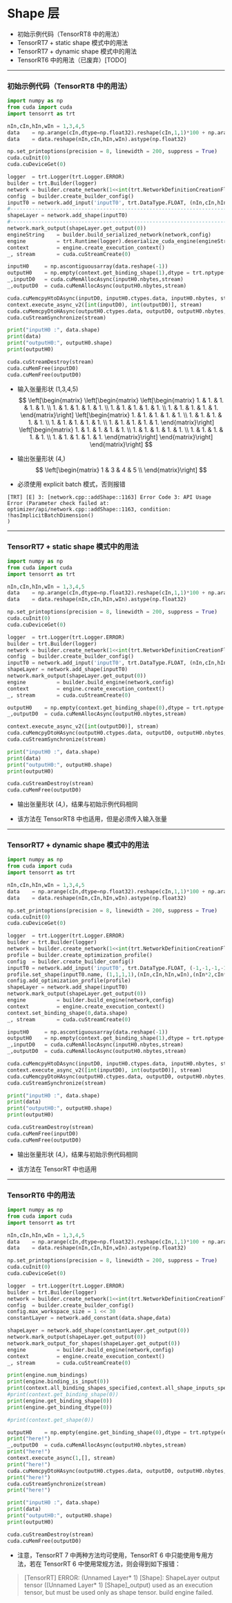 # Shape 层
+ 初始示例代码（TensorRT8 中的用法）
+ TensorRT7 + static shape 模式中的用法
+ TensorRT7 + dynamic shape 模式中的用法
+ TensorRT6 中的用法（已废弃）[TODO]

---
### 初始示例代码（TensorRT8 中的用法）
```python
import numpy as np
from cuda import cuda
import tensorrt as trt

nIn,cIn,hIn,wIn = 1,3,4,5                                                                           # 输入张量 NCHW
data    = np.arange(cIn,dtype=np.float32).reshape(cIn,1,1)*100 + np.arange(hIn).reshape(1,hIn,1)*10 + np.arange(wIn).reshape(1,1,wIn)# 输入数据
data    = data.reshape(nIn,cIn,hIn,wIn).astype(np.float32)

np.set_printoptions(precision = 8, linewidth = 200, suppress = True)
cuda.cuInit(0)
cuda.cuDeviceGet(0)

logger  = trt.Logger(trt.Logger.ERROR)
builder = trt.Builder(logger)
network = builder.create_network(1<<int(trt.NetworkDefinitionCreationFlag.EXPLICIT_BATCH))
config  = builder.create_builder_config()
inputT0 = network.add_input('inputT0', trt.DataType.FLOAT, (nIn,cIn,hIn,wIn))
#---------------------------------------------------------------------------------------------------# 替换部分
shapeLayer = network.add_shape(inputT0)
#---------------------------------------------------------------------------------------------------# 替换部分
network.mark_output(shapeLayer.get_output(0))
engineString    = builder.build_serialized_network(network,config)
engine          = trt.Runtime(logger).deserialize_cuda_engine(engineString)
context         = engine.create_execution_context()
_, stream       = cuda.cuStreamCreate(0)

inputH0     = np.ascontiguousarray(data.reshape(-1))
outputH0    = np.empty(context.get_binding_shape(1),dtype = trt.nptype(engine.get_binding_dtype(1)))
_,inputD0   = cuda.cuMemAllocAsync(inputH0.nbytes,stream)
_,outputD0  = cuda.cuMemAllocAsync(outputH0.nbytes,stream)

cuda.cuMemcpyHtoDAsync(inputD0, inputH0.ctypes.data, inputH0.nbytes, stream)
context.execute_async_v2([int(inputD0), int(outputD0)], stream)
cuda.cuMemcpyDtoHAsync(outputH0.ctypes.data, outputD0, outputH0.nbytes, stream)
cuda.cuStreamSynchronize(stream)

print("inputH0 :", data.shape)
print(data)
print("outputH0:", outputH0.shape)
print(outputH0)

cuda.cuStreamDestroy(stream)
cuda.cuMemFree(inputD0)
cuda.cuMemFree(outputD0)
```

+ 输入张量形状 (1,3,4,5)
$$
\left[\begin{matrix}
    \left[\begin{matrix}
        \left[\begin{matrix}
            1. & 1. & 1. & 1. & 1. \\
            1. & 1. & 1. & 1. & 1. \\
            1. & 1. & 1. & 1. & 1. \\
            1. & 1. & 1. & 1. & 1.
        \end{matrix}\right]
        \left[\begin{matrix}
            1. & 1. & 1. & 1. & 1. \\
            1. & 1. & 1. & 1. & 1. \\
            1. & 1. & 1. & 1. & 1. \\
            1. & 1. & 1. & 1. & 1.
        \end{matrix}\right]
        \left[\begin{matrix}
            1. & 1. & 1. & 1. & 1. \\
            1. & 1. & 1. & 1. & 1. \\
            1. & 1. & 1. & 1. & 1. \\
            1. & 1. & 1. & 1. & 1.
        \end{matrix}\right]
    \end{matrix}\right]
\end{matrix}\right]
$$

+ 输出张量形状 (4,)
$$
\left[\begin{matrix}
  1 & 3 & 4 & 5 \\
\end{matrix}\right]
$$

+ 必须使用 explicit batch 模式，否则报错
```
[TRT] [E] 3: [network.cpp::addShape::1163] Error Code 3: API Usage Error (Parameter check failed at: optimizer/api/network.cpp::addShape::1163, condition: !hasImplicitBatchDimension()
)
```

---
### TensorRT7 + static shape 模式中的用法
```python
import numpy as np
from cuda import cuda
import tensorrt as trt

nIn,cIn,hIn,wIn = 1,3,4,5
data    = np.arange(cIn,dtype=np.float32).reshape(cIn,1,1)*100 + np.arange(hIn).reshape(1,hIn,1)*10 + np.arange(wIn).reshape(1,1,wIn)
data    = data.reshape(nIn,cIn,hIn,wIn).astype(np.float32)

np.set_printoptions(precision = 8, linewidth = 200, suppress = True)
cuda.cuInit(0)
cuda.cuDeviceGet(0)

logger  = trt.Logger(trt.Logger.ERROR)
builder = trt.Builder(logger)
network = builder.create_network(1<<int(trt.NetworkDefinitionCreationFlag.EXPLICIT_BATCH))
config  = builder.create_builder_config()
inputT0 = network.add_input('inputT0', trt.DataType.FLOAT, (nIn,cIn,hIn,wIn))
shapeLayer = network.add_shape(inputT0)
network.mark_output(shapeLayer.get_output(0))
engine          = builder.build_engine(network,config)                                              # 使用旧版的 engine 生成 API
context         = engine.create_execution_context()
_, stream       = cuda.cuStreamCreate(0)

outputH0    = np.empty(context.get_binding_shape(0),dtype = trt.nptype(engine.get_binding_dtype(0)))# 不需要绑定输入张量（engine中已经包含了输入张量的形状信息）
_,outputD0  = cuda.cuMemAllocAsync(outputH0.nbytes,stream)

context.execute_async_v2([int(outputD0)], stream)
cuda.cuMemcpyDtoHAsync(outputH0.ctypes.data, outputD0, outputH0.nbytes, stream)
cuda.cuStreamSynchronize(stream)

print("inputH0 :", data.shape)
print(data)
print("outputH0:", outputH0.shape)
print(outputH0)

cuda.cuStreamDestroy(stream)
cuda.cuMemFree(outputD0)
```

+ 输出张量形状 (4,)，结果与初始示例代码相同

+ 该方法在 TensorRT8 中也适用，但是必须传入输入张量

---
### TensorRT7 + dynamic shape 模式中的用法
```python
import numpy as np
from cuda import cuda
import tensorrt as trt

nIn,cIn,hIn,wIn = 1,3,4,5
data    = np.arange(cIn,dtype=np.float32).reshape(cIn,1,1)*100 + np.arange(hIn).reshape(1,hIn,1)*10 + np.arange(wIn).reshape(1,1,wIn)
data    = data.reshape(nIn,cIn,hIn,wIn).astype(np.float32)

np.set_printoptions(precision = 8, linewidth = 200, suppress = True)
cuda.cuInit(0)
cuda.cuDeviceGet(0)

logger  = trt.Logger(trt.Logger.ERROR)
builder = trt.Builder(logger)
network = builder.create_network(1<<int(trt.NetworkDefinitionCreationFlag.EXPLICIT_BATCH))
profile = builder.create_optimization_profile()
config  = builder.create_builder_config()
inputT0 = network.add_input('inputT0', trt.DataType.FLOAT, (-1,-1,-1,-1))
profile.set_shape(inputT0.name, (1,1,1,1),(nIn,cIn,hIn,wIn),(nIn*2,cIn*2,hIn*2,wIn*2))
config.add_optimization_profile(profile)
shapeLayer = network.add_shape(inputT0)
network.mark_output(shapeLayer.get_output(0))
engine          = builder.build_engine(network,config)
context         = engine.create_execution_context()
context.set_binding_shape(0,data.shape)                                                             # 需要绑定真实输入张量形状
_, stream       = cuda.cuStreamCreate(0)

inputH0     = np.ascontiguousarray(data.reshape(-1))                                                # 需要传入真实输入张量
outputH0    = np.empty(context.get_binding_shape(1),dtype = trt.nptype(engine.get_binding_dtype(1)))
_,inputD0   = cuda.cuMemAllocAsync(inputH0.nbytes,stream)
_,outputD0  = cuda.cuMemAllocAsync(outputH0.nbytes,stream)

cuda.cuMemcpyHtoDAsync(inputD0, inputH0.ctypes.data, inputH0.nbytes, stream)
context.execute_async_v2([int(inputD0), int(outputD0)], stream)
cuda.cuMemcpyDtoHAsync(outputH0.ctypes.data, outputD0, outputH0.nbytes, stream)
cuda.cuStreamSynchronize(stream)

print("inputH0 :", data.shape)
print(data)
print("outputH0:", outputH0.shape)
print(outputH0)

cuda.cuStreamDestroy(stream)
cuda.cuMemFree(inputD0)
cuda.cuMemFree(outputD0)
```

+ 输出张量形状 (4,)，结果与初始示例代码相同

+ 该方法在 TensorRT 中也适用

---
### TensorRT6 中的用法
```python
import numpy as np
from cuda import cuda
import tensorrt as trt

nIn,cIn,hIn,wIn = 1,3,4,5
data    = np.arange(cIn,dtype=np.float32).reshape(cIn,1,1)*100 + np.arange(hIn).reshape(1,hIn,1)*10 + np.arange(wIn).reshape(1,1,wIn)
data    = data.reshape(nIn,cIn,hIn,wIn).astype(np.float32)

np.set_printoptions(precision = 8, linewidth = 200, suppress = True)
cuda.cuInit(0)
cuda.cuDeviceGet(0)

logger  = trt.Logger(trt.Logger.ERROR)
builder = trt.Builder(logger)
network = builder.create_network(1<<int(trt.NetworkDefinitionCreationFlag.EXPLICIT_BATCH))
config  = builder.create_builder_config()
config.max_workspace_size = 1 << 30
constantLayer = network.add_constant(data.shape,data)

shapeLayer = network.add_shape(constantLayer.get_output(0))
network.mark_output(shapeLayer.get_output(0))
network.mark_output_for_shapes(shapeLayer.get_output(0))                                            # “标记形状张量作为输出”的专用方法
engine          = builder.build_engine(network,config)                                              # 使用旧版 API
context         = engine.create_execution_context()
_, stream       = cuda.cuStreamCreate(0)

print(engine.num_bindings)
print(engine.binding_is_input(0))
print(context.all_binding_shapes_specified,context.all_shape_inputs_specified)
#print(context.get_binding_shape(0))
print(engine.get_binding_shape(0))
print(engine.get_binding_dtype(0))

#print(context.get_shape(0))

outputH0    = np.empty(engine.get_binding_shape(0),dtype = trt.nptype(engine.get_binding_dtype(0)))# 不需要绑定输入张量（engine中已经包含了输入张量的形状信息）
print("here!")
_,outputD0  = cuda.cuMemAllocAsync(outputH0.nbytes,stream)
print("here!")
context.execute_async(1,[], stream)
print("here!")
cuda.cuMemcpyDtoHAsync(outputH0.ctypes.data, outputD0, outputH0.nbytes, stream)
print("here!")
cuda.cuStreamSynchronize(stream)
print("here!")

print("inputH0 :", data.shape)
print(data)
print("outputH0:", outputH0.shape)
print(outputH0)

cuda.cuStreamDestroy(stream)
cuda.cuMemFree(outputD0)
```
+ 注意，TensorRT 7 中两种方法均可使用，TensorRT 6 中只能使用专用方法，若在 TensorRT 6 中使用常规方法，则会得到如下报错：

> [TensorRT] ERROR: (Unnamed Layer* 1) [Shape]: ShapeLayer output tensor ((Unnamed Layer* 1) [Shape]_output) used as an execution tensor,  but must be used only as shape tensor.
build engine failed.

